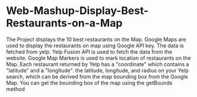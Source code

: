 # Web-Mashup-Display-Best-Restaurants-on-a-Map
The Project displays the 10 best restaurants on the Map. Google Maps are used to display the restaurants on map using Google API  key. The data is fetched from yelp. Yelp Fusion API is used to fetch the data from the website. Google Map Markers is used to mark  location of restaurants on the Map. Each restaurant returned by Yelp has a "coordinate" which contains a "latitude" and a  "longitude". the latitude, longitude, and radius on your Yelp search, which can be derived from the map bounding box from  the Google Map. You can get the bounding box of the map using the getBounds method
